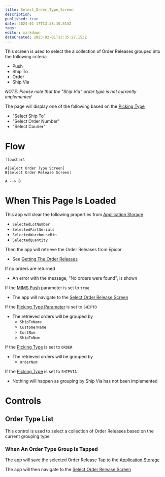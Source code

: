 ```yaml
---
title: Select_Order_Type_Screen
description: 
published: true
date: 2024-01-17T13:38:10.515Z
tags: 
editor: markdown
dateCreated: 2023-02-01T13:35:27.153Z
---
```


This screen is used to select the a collection of Order Releases grouped into the following criteria
- Push
- Ship To
- Order
- Ship Via

*NOTE: Please note that the "Ship Via" order type is not currently implemented*

The page will display one of the following based on the [Picking Type](../../../MIMS_Parameters.md#picking-type)
- "Select Ship To"
- "Select Order Number"
- "Select Courier"

# Flow
```mermaid
flowchart

A[Select Order Type Screen]
B[Select Order Release Screen]

A --> B
```

# When This Page Is Loaded
This app will clear the following properties from [Application Storage](../../../Application_Storage.md)
- `SelectedLotNumber`
- `SelectedPartSerials`
- `SelectedWarehouseBin`
- `SelectedQuantity`

Then the app will retrieve the Order Releases from Epicor
- See [Getting The Order Releases](../Epicor_Processes.md#getting-the-order-releases)

If no orders are returned
- An error with the message, "No orders were found", is shown

If the [MIMS Push](../../../MIMS_Parameters.md#display-next-pick-only) parameter is set to `true`
- The app will navigate to the [Select Order Release Screen](./Select_Order_Release_Screen.md)

If the [Picking Type Parameter](../../../MIMS_Parameters.md#picking-type) is set to `SHIPTO`
- The retrieved orders will be grouped by
	- `ShipToName`
	- `CustomerName`
	- `CustNum`
	- `ShipToNum`

If the [Picking Type](../../../MIMS_Parameters.md#picking-type) is set to `ORDER`
- The retrieved orders will be grouped by
	- `OrderNum`

If the [Picking Type](../../../MIMS_Parameters.md#picking-type) is set to `SHIPVIA`
- Nothing will happen as grouping by Ship Via has not been implemented

# Controls
## Order Type List
This control is used to select a collection of Order Releases based on the current grouping type

### When An Order Type Group Is Tapped
The app will save the selected Order Release Tap to the [Application Storage](../../../Application_Storage.md)

The app will then navigate to the [Select Order Release Screen](./Select_Order_Release_Screen.md)

